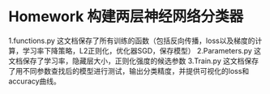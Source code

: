 # Homework 构建两层神经网络分类器

1.functions.py 这文档保存了所有训练的函数（包括反向传播，loss以及梯度的计算，学习率下降策略，L2正则化，优化器SGD，保存模型）
2.Parameters.py 这文档保存了学习率，隐藏层大小，正则化强度的候选参数
3.Train.py 这文档保存了用不同参数查找后的模型进行测试，输出分类精度，并提供可视化的loss和accuracy曲线。

